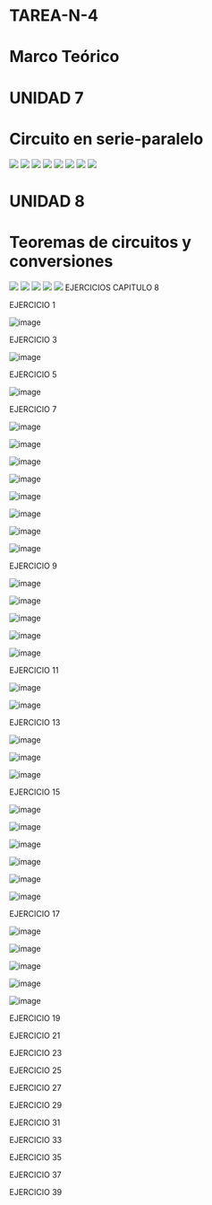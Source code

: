 # TAREA-N-4
# Marco Teórico
# UNIDAD 7
# Circuito en serie-paralelo
![](https://github.com/BENLLAMIN69/TAREAN-N-4/blob/main/Ima/7.1.png)
![](https://github.com/BENLLAMIN69/TAREAN-N-4/blob/main/Ima/7.2.png)
![](https://github.com/BENLLAMIN69/TAREAN-N-4/blob/main/Ima/7.3.png)
![](https://github.com/BENLLAMIN69/TAREAN-N-4/blob/main/Ima/7.4.png)
![](https://github.com/BENLLAMIN69/TAREAN-N-4/blob/main/Ima/7.5.1.png)
![](https://github.com/BENLLAMIN69/TAREAN-N-4/blob/main/Ima/7.6.1.png)
![](https://github.com/BENLLAMIN69/TAREAN-N-4/blob/main/Ima/7.6.2.png)
![](https://github.com/BENLLAMIN69/TAREAN-N-4/blob/main/Ima/7.7.png)
# UNIDAD 8
# Teoremas de circuitos y conversiones
![](https://github.com/BENLLAMIN69/TAREAN-N-4/blob/main/Ima/8.1.png)
![](https://github.com/BENLLAMIN69/TAREAN-N-4/blob/main/Ima/8.2.png)
![](https://github.com/BENLLAMIN69/TAREAN-N-4/blob/main/Ima/8.3.png)
![](https://github.com/BENLLAMIN69/TAREAN-N-4/blob/main/Ima/8.4.1.png)
![](https://github.com/BENLLAMIN69/TAREAN-N-4/blob/main/Ima/8.5.2.png)
EJERCICIOS 
CAPITULO 8 


EJERCICIO 1

![image](https://user-images.githubusercontent.com/93900233/147896587-267c8add-ca9c-44e5-be94-d5c11c37efdb.png)

EJERCICIO 3

![image](https://user-images.githubusercontent.com/93900233/147896665-fcd82292-b4c9-4676-abe7-5f04c07b8bd6.png)

EJERCICIO 5

![image](https://user-images.githubusercontent.com/93900233/147896687-c4849200-f985-4fc4-9497-e2e3256e0b89.png)

EJERCICIO 7

![image](https://user-images.githubusercontent.com/93900233/147896772-af27621c-7162-43c3-9333-98d17dbceb00.png)

![image](https://user-images.githubusercontent.com/93900233/147896786-34c4b836-4aa9-42ee-afb6-5c1b11014025.png)

![image](https://user-images.githubusercontent.com/93900233/147896805-534200ae-970f-4265-81ba-0ab8fd73452e.png)

![image](https://user-images.githubusercontent.com/93900233/147896820-cc19c0f5-8d54-4cf4-aea2-7371dbe09230.png)

![image](https://user-images.githubusercontent.com/93900233/147896827-2f7eb836-e302-4132-a317-11d589a11166.png)

![image](https://user-images.githubusercontent.com/93900233/147896855-fb5509d0-c42e-4eea-bb1c-34c18f15643b.png)


![image](https://user-images.githubusercontent.com/93900233/147896864-7f8206f1-a83f-4c1e-b23d-2ea318ea18fc.png)

![image](https://user-images.githubusercontent.com/93900233/147896885-5086f339-4b37-4d3e-bc09-d01c3a8d498a.png)


EJERCICIO 9

![image](https://user-images.githubusercontent.com/93900233/147897005-2bb2bf12-23da-425b-8d47-0b04f0ddc327.png)

![image](https://user-images.githubusercontent.com/93900233/147897040-ed5e16da-c655-4f54-a491-09cc5c3aa9e2.png)

![image](https://user-images.githubusercontent.com/93900233/147897094-8f2bb5b2-ba04-426d-b50d-123e2a7c41c0.png)


![image](https://user-images.githubusercontent.com/93900233/147897107-408b40f3-b555-4fcc-a546-6b31c2bd7751.png)

![image](https://user-images.githubusercontent.com/93900233/147897130-833cfc17-2d30-40cb-93c8-d942992366a5.png)

EJERCICIO 11

![image](https://user-images.githubusercontent.com/93900233/147897224-627f091d-ad37-4063-b177-ca459333b155.png)

![image](https://user-images.githubusercontent.com/93900233/147897255-7e0da081-9f66-4f12-bc35-7f741c2c0bb6.png)

EJERCICIO 13

![image](https://user-images.githubusercontent.com/93900233/147897357-83ad4e91-47c2-4163-b863-0b5be507892c.png)

![image](https://user-images.githubusercontent.com/93900233/147897391-9936aeb3-ae09-43e2-b443-2e339de27a6a.png)

![image](https://user-images.githubusercontent.com/93900233/147897401-e8465d84-8289-4e9b-becc-a55f0e608bdc.png)

EJERCICIO 15

![image](https://user-images.githubusercontent.com/93900233/147897447-6ec1b5de-7ffb-43b9-9362-3c3166cf3cf6.png)

![image](https://user-images.githubusercontent.com/93900233/147897460-9bc99403-5b9e-410a-97d1-85ee3c328880.png)

![image](https://user-images.githubusercontent.com/93900233/147898195-7481f2ba-eef8-42c8-b9fa-97c372b8140e.png)

![image](https://user-images.githubusercontent.com/93900233/147898206-ecfaa724-f9bd-450f-9e6b-e04c652e0c5c.png)

![image](https://user-images.githubusercontent.com/93900233/147898225-c031a21d-d3f2-4ae1-ba77-edba35a52e07.png)

![image](https://user-images.githubusercontent.com/93900233/147898231-b319fdc9-77a0-4d56-8c1c-c0060fe69731.png)

EJERCICIO 17

![image](https://user-images.githubusercontent.com/93900233/147898370-e7bc12d1-9c6b-4173-b530-301202517bad.png)

![image](https://user-images.githubusercontent.com/93900233/147898564-b4ad6973-68ea-4ad6-83c8-0d609fe1d278.png)

![image](https://user-images.githubusercontent.com/93900233/147898392-65da59dd-8a79-4033-b307-bdb0fe5fd05c.png)

![image](https://user-images.githubusercontent.com/93900233/147898485-7ec7172b-a505-4103-95ad-d7d2bc93f600.png)

![image](https://user-images.githubusercontent.com/93900233/147898407-f7ccfdec-6804-423d-93f2-ffd111f6c1cd.png)


EJERCICIO 19


EJERCICIO 21


EJERCICIO 23


EJERCICIO 25


EJERCICIO 27


EJERCICIO 29


EJERCICIO 31


EJERCICIO 33


EJERCICIO 35


EJERCICIO 37


EJERCICIO 39


